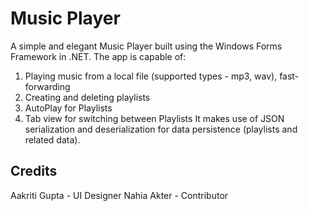 # Music Player
A simple and elegant Music Player built using the Windows Forms Framework in .NET. The app is capable of:
  1. Playing music from a local file (supported types - mp3, wav), fast-forwarding
  2. Creating and deleting playlists
  3. AutoPlay for Playlists
  4. Tab view for switching between Playlists
It makes use of JSON serialization and deserialization for data persistence (playlists and related data).

## Credits
Aakriti Gupta - UI Designer
Nahia Akter - Contributor
